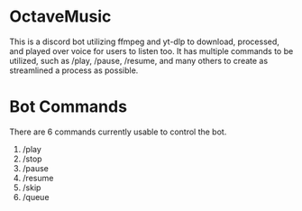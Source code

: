 # OctaveMusic
This is a discord bot utilizing ffmpeg and yt-dlp to download, processed, and played over voice for users to listen too. It has multiple commands to be utilized, such as /play, /pause, /resume, and many others to create as streamlined a process as possible.

# Bot Commands
There are 6 commands currently usable to control the bot.
1. /play
2. /stop
3. /pause
4. /resume
5. /skip
6. /queue
